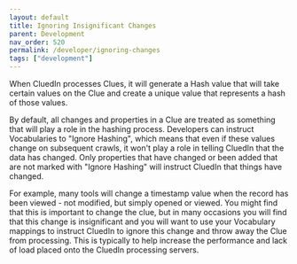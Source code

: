 ```yaml
---
layout: default
title: Ignoring Insignificant Changes
parent: Development
nav_order: 520
permalink: /developer/ignoring-changes
tags: ["development"]
---
```


When CluedIn processes Clues, it will generate a Hash value that will take certain values on the Clue and create a unique value that represents a hash of those values. 

By default, all changes and properties in a Clue are treated as something that will play a role in the hashing process. Developers can instruct Vocabularies to "Ignore Hashing", which means that even if these values change on subsequent crawls, it won't play a role in telling CluedIn that the data has changed. Only properties that have changed or been added that are not marked with "Ignore Hashing" will instruct CluedIn that things have changed. 

For example, many tools will change a timestamp value when the record has been viewed - not modified, but simply opened or viewed. You might find that this is important to change the clue, but in many occasions you will find that this change is insignificant and you will want to use your Vocabulary mappings to instruct CluedIn to ignore this change and throw away the Clue from processing. This is typically to help increase the performance and lack of load placed onto the CluedIn processing servers. 